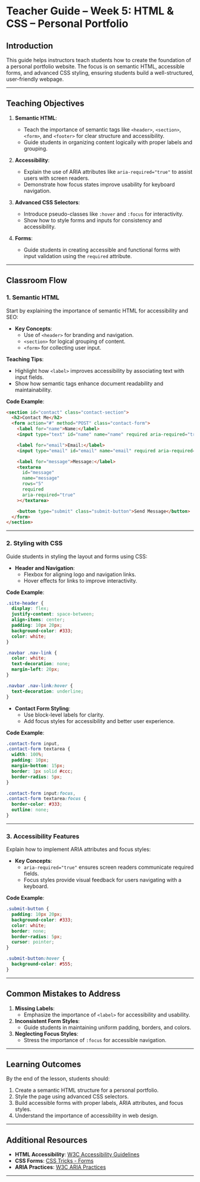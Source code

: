 # **Teacher Guide – Week 5: HTML & CSS – Personal Portfolio**

## **Introduction**

This guide helps instructors teach students how to create the foundation of a personal portfolio website. The focus is on semantic HTML, accessible forms, and advanced CSS styling, ensuring students build a well-structured, user-friendly webpage.

---

## **Teaching Objectives**

1. **Semantic HTML**:

   - Teach the importance of semantic tags like `<header>`, `<section>`, `<form>`, and `<footer>` for clear structure and accessibility.
   - Guide students in organizing content logically with proper labels and grouping.

2. **Accessibility**:

   - Explain the use of ARIA attributes like `aria-required="true"` to assist users with screen readers.
   - Demonstrate how focus states improve usability for keyboard navigation.

3. **Advanced CSS Selectors**:

   - Introduce pseudo-classes like `:hover` and `:focus` for interactivity.
   - Show how to style forms and inputs for consistency and accessibility.

4. **Forms**:
   - Guide students in creating accessible and functional forms with input validation using the `required` attribute.

---

## **Classroom Flow**

### **1. Semantic HTML**

Start by explaining the importance of semantic HTML for accessibility and SEO:

- **Key Concepts**:
  - Use of `<header>` for branding and navigation.
  - `<section>` for logical grouping of content.
  - `<form>` for collecting user input.

**Teaching Tips**:

- Highlight how `<label>` improves accessibility by associating text with input fields.
- Show how semantic tags enhance document readability and maintainability.

**Code Example**:

```html
<section id="contact" class="contact-section">
  <h2>Contact Me</h2>
  <form action="#" method="POST" class="contact-form">
    <label for="name">Name:</label>
    <input type="text" id="name" name="name" required aria-required="true" />

    <label for="email">Email:</label>
    <input type="email" id="email" name="email" required aria-required="true" />

    <label for="message">Message:</label>
    <textarea
      id="message"
      name="message"
      rows="5"
      required
      aria-required="true"
    ></textarea>

    <button type="submit" class="submit-button">Send Message</button>
  </form>
</section>
```

---

### **2. Styling with CSS**

Guide students in styling the layout and forms using CSS:

- **Header and Navigation**:
  - Flexbox for aligning logo and navigation links.
  - Hover effects for links to improve interactivity.

**Code Example**:

```css
.site-header {
  display: flex;
  justify-content: space-between;
  align-items: center;
  padding: 10px 20px;
  background-color: #333;
  color: white;
}

.navbar .nav-link {
  color: white;
  text-decoration: none;
  margin-left: 20px;
}

.navbar .nav-link:hover {
  text-decoration: underline;
}
```

- **Contact Form Styling**:
  - Use block-level labels for clarity.
  - Add focus styles for accessibility and better user experience.

**Code Example**:

```css
.contact-form input,
.contact-form textarea {
  width: 100%;
  padding: 10px;
  margin-bottom: 15px;
  border: 1px solid #ccc;
  border-radius: 5px;
}

.contact-form input:focus,
.contact-form textarea:focus {
  border-color: #333;
  outline: none;
}
```

---

### **3. Accessibility Features**

Explain how to implement ARIA attributes and focus styles:

- **Key Concepts**:
  - `aria-required="true"` ensures screen readers communicate required fields.
  - Focus styles provide visual feedback for users navigating with a keyboard.

**Code Example**:

```css
.submit-button {
  padding: 10px 20px;
  background-color: #333;
  color: white;
  border: none;
  border-radius: 5px;
  cursor: pointer;
}

.submit-button:hover {
  background-color: #555;
}
```

---

## **Common Mistakes to Address**

1. **Missing Labels**:
   - Emphasize the importance of `<label>` for accessibility and usability.
2. **Inconsistent Form Styles**:
   - Guide students in maintaining uniform padding, borders, and colors.
3. **Neglecting Focus Styles**:
   - Stress the importance of `:focus` for accessible navigation.

---

## **Learning Outcomes**

By the end of the lesson, students should:

1. Create a semantic HTML structure for a personal portfolio.
2. Style the page using advanced CSS selectors.
3. Build accessible forms with proper labels, ARIA attributes, and focus styles.
4. Understand the importance of accessibility in web design.

---

## **Additional Resources**

- **HTML Accessibility**: [W3C Accessibility Guidelines](https://www.w3.org/WAI/)
- **CSS Forms**: [CSS Tricks - Forms](https://css-tricks.com/snippets/css/form-inputs/)
- **ARIA Practices**: [W3C ARIA Practices](https://www.w3.org/TR/wai-aria-practices/)

---
